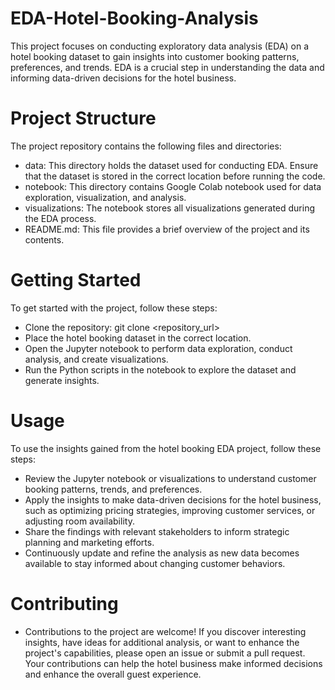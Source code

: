 # EDA-Hotel-Booking-Analysis
This project focuses on conducting exploratory data analysis (EDA) on a hotel booking dataset to gain insights into customer booking patterns, preferences, and trends. EDA is a crucial step in understanding the data and informing data-driven decisions for the hotel business.

# Project Structure
The project repository contains the following files and directories:

- data: This directory holds the dataset used for conducting EDA. Ensure that the dataset is stored in the correct location before running the code.
- notebook: This directory contains Google Colab notebook used for data exploration, visualization, and analysis.
- visualizations: The notebook stores all visualizations generated during the EDA process.
- README.md: This file provides a brief overview of the project and its contents.
  
# Getting Started
To get started with the project, follow these steps:

- Clone the repository: git clone <repository_url>
- Place the hotel booking dataset in the correct location.
- Open the Jupyter notebook to perform data exploration, conduct analysis, and create visualizations.
- Run the Python scripts in the notebook to explore the dataset and generate insights.
  
# Usage
To use the insights gained from the hotel booking EDA project, follow these steps:

- Review the Jupyter notebook or visualizations to understand customer booking patterns, trends, and preferences.
- Apply the insights to make data-driven decisions for the hotel business, such as optimizing pricing strategies, improving customer services, or adjusting room availability.
- Share the findings with relevant stakeholders to inform strategic planning and marketing efforts.
- Continuously update and refine the analysis as new data becomes available to stay informed about changing customer behaviors.

# Contributing
- Contributions to the project are welcome! If you discover interesting insights, have ideas for additional analysis, or want to enhance the project's capabilities, please open an issue or submit a pull request. Your contributions can help the hotel business make informed decisions and enhance the overall guest experience.

